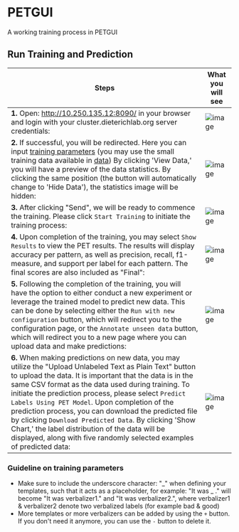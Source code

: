 # PETGUI
A working training process in PETGUI
## Run Training and Prediction

|Steps|What you will see|
|---|-----|
|**1.** Open: http://10.250.135.12:8090/ in your browser and login with your cluster.dieterichlab.org server credentials: | ![image](https://user-images.githubusercontent.com/47433679/234077996-81853675-9680-43de-b2e7-42d4e1d879a4.png)|
|**2.** If successful, you will be redirected. Here you can input [training parameters](#note) (you may use the small training data available in [data](/data/yelp_review_polarity_csv.tar.gz)) By clicking 'View Data,' you will have a preview of the data statistics. By clicking the same position (the button will automatically change to 'Hide Data'), the statistics image will be hidden:| ![image](https://user-images.githubusercontent.com/63499872/244614019-cbe6c7d8-3d5f-411c-b905-455bb06d299b.png)|
|**3.** After clicking "Send", we will be ready to commence the training. Please click `Start Training` to initiate the training process:| ![image](https://user-images.githubusercontent.com/47433679/234080585-f2fbfd3b-77ab-433e-8484-6c2e796d4e88.png)|
|**4.** Upon completion of the training, you may select `Show Results` to view the PET results. The results will display accuracy per pattern, as well as precision, recall, f1-measure, and support per label for each pattern. The final scores are also included as "Final": | ![image](https://user-images.githubusercontent.com/47433679/234080878-b04a0774-ecf3-4c99-8358-6bdfe56ffd30.png)|
|**5.** Following the completion of the training, you will have the option to either conduct a new experiment or leverage the trained model to predict new data. This can be done by selecting either the `Run with new configuration` button, which will redirect you to the configuration page, or the `Annotate unseen data` button, which will redirect you to a new page where you can upload data and make predictions: | ![image](https://user-images.githubusercontent.com/47433679/234081128-7a8c0f06-f5f5-4008-844c-d593d784f40a.png)|
|**6.** When making predictions on new data, you may utilize the "Upload Unlabeled Text as Plain Text" button to upload the data. It is important that the data is in the same CSV format as the data used during training. To initiate the prediction process, please select `Predict Labels Using PET Model`. Upon completion of the prediction process, you can download the predicted file by clicking `Download Predicted Data`. By clicking 'Show Chart,' the label distribution of the data will be displayed, along with five randomly selected examples of predicted data: | ![image](https://user-images.githubusercontent.com/63499872/244616169-ad0e037b-69da-4be7-9313-72a9dc656b36.png)|

### <a name="note"></a> Guideline on training parameters
 * Make sure to include the underscore character: "\_" when defining your templates, such that it acts as a placeholder, for example: "It was \_ ." will become "It was verbalizer1." and "It was verbalizer2.", where verbalizer1 & verbalizer2 denote two verbalized labels (for example bad & good) 
 * More templates or more verbalizers can be added by using the `+` button. If you don't need it anymore, you can use the `-` button to delete it. 
